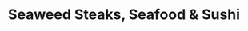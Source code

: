---
layout: place
title: "Seaweed Steaks, Seafood & Sushi"
permalink: /florida/belleair-bluffs/seaweed-steaks-seafood-sushi.html
stateAbbr: FL
stateName: Florida
cityName: Belleair Bluffs
seo:
  name: "Seaweed Steaks, Seafood & Sushi"
  type: Restaurant
  links: null
description: "Seaweed Steaks, Seafood & Sushi serves delicious sushi in Belleair Bluffs, Florida. Try fresh Japanese dishes for a great dining experience. "
place_id: ChIJxR1O7FT7wogR93Z_TebaPPY
photos:
  - name: >-
      places/ChIJxR1O7FT7wogR93Z_TebaPPY/photos/AeeoHcLjjuIOc83FnrLCGCq1csTJX2CZcQaVNO7n7BiG9v7jvWO-WEKtLhvBF04pm9X62qajIKO1BahxE_eGEr3VaLBxAGPJlwzoi8gsa_bLdDQFOG_BMfrNRUnGMjwWE1uv9ZpK7aXLh0Eb82Gr5PzYKrG-wuS5O51OzVXFA0eABsm6Dn6mACuri7EO8Bqed25EbHrTnKgjwcBp9LB8Bu3JgeDzu9ukp9lmHmK8jF4dwKIbv4eIonDtQ6qPccNF_0anAvlr024i27vQLXb-2PV6unKrOKWKDFAqq6JwdI42H7-nxpmNg0AH__sjVLFofyXZ6-I_DJV4RrOD0PnIqYtI-Hy6q7m-n-WxrjccijKWZ5TUvJY860PHzOS1SI-neTnZsO-1fwzveXW6MLyPWxG9xlrrx4VTSUGdODChO7L6kyYbHRfe
    widthPx: 1920
    heightPx: 1080
    authorAttributions:
      - displayName: Todd Gardner
        uri: https://maps.google.com/maps/contrib/103044473084695213000
        photoUri: >-
          https://lh3.googleusercontent.com/a-/ALV-UjUOb8FL3rX5r7tEwN7HFTJHLuHuIpJjOa_SE-Kv2Hn6kiBAxvxV5g=s100-p-k-no-mo
    flagContentUri: >-
      https://www.google.com/local/imagery/report/?cb_client=maps_api_places.places_api&image_key=!1e10!2sCIHM0ogKEICAgIDRt9HZzgE&hl=en-US
    googleMapsUri: >-
      https://www.google.com/maps/place//data=!3m4!1e2!3m2!1sCIHM0ogKEICAgIDRt9HZzgE!2e10!4m2!3m1!1s0x88c2fb54ec4e1dc5:0xf63cdae64d7f76f7
  - name: >-
      places/ChIJxR1O7FT7wogR93Z_TebaPPY/photos/AeeoHcImFv5j3aNm2yHmqlAcLnX9nBs8UXsL0ZPDYE2v-LiJQwu60ahWs6KEjnsg5DnCtKfPlaDH7_huIT4QsAIMIvijFFl9HxnRsUSZx5JvqrHCpnEbZvV1-mUWehWAFSnBKkpi_1oxFtSOVzp4trkpSp3nylbEa7SSHKbJOT9D06q0rFtodfqy8CFtHE73aQOVPLFfv-zH_fYNIPI51QFA95rsx3QGhirIjCdisP6E85-8CauHtNs1Vukr_R_M-NcZ5nOuM_4dnaF8lyeq1xSPy2LB3eUgOvaCYamKpPMdXxR3-BSNtWtaatqpMKzfZq2VY7WRrpQscSpfhlv2OAZSY9edJmUMRVd8aJbiDg9V64QLqoe2aLkzPmFTC47-rY-QW3hKl2Xf2OkDE3tNQSBuQbDCNxhMLkxGyOWqTRai1mK1-o9910qJmu3J96ZG-Akl
    widthPx: 4032
    heightPx: 3024
    authorAttributions:
      - displayName: zap zap
        uri: https://maps.google.com/maps/contrib/117766345232134858823
        photoUri: >-
          https://lh3.googleusercontent.com/a/ACg8ocKMJaUugGUKzSUf28SHJ2sQVtnITPOn2dEoHh4gXuVOM4bX1A=s100-p-k-no-mo
    flagContentUri: >-
      https://www.google.com/local/imagery/report/?cb_client=maps_api_places.places_api&image_key=!1e10!2sCIABIhAGbyfQIiCLTWfZywwACU3F&hl=en-US
    googleMapsUri: >-
      https://www.google.com/maps/place//data=!3m4!1e2!3m2!1sCIABIhAGbyfQIiCLTWfZywwACU3F!2e10!4m2!3m1!1s0x88c2fb54ec4e1dc5:0xf63cdae64d7f76f7
  - name: >-
      places/ChIJxR1O7FT7wogR93Z_TebaPPY/photos/AeeoHcImsgdkyDHuWDBKlwDFArVMkslrSHdTzAsOxWK_8AyJOmFo68MJH9GSkE9AXKvwJ9ijsOyzNxENwDelXXPkSLaiYII3u4aVuJcjwCF8vNOkh79Dqrs7Zyl9xDdfLHp46VAYYEjETqdo8b2ABDfv8JmykKO6Vh7F-180Y_xymSk4q_HUjNm9DWFFnwwUZQxDIc2a_zzQYFt4_4s6QqVZSssgSVX820KPX-V1X0x3f2pZNl6jrUTu78nlTPFU69I7wminJ1022R4iLljwDUBP3g9AxLp9VKgBGOFeaOeICXSb3g
    widthPx: 3600
    heightPx: 2400
    authorAttributions:
      - displayName: Seaweed Steaks, Seafood & Sushi
        uri: https://maps.google.com/maps/contrib/111066175127451173658
        photoUri: >-
          https://lh3.googleusercontent.com/a-/ALV-UjVaoUZivwlq8IGS0ZNBh-QRYErRgjYYPLLGipEzf3fn4AHzpWLh=s100-p-k-no-mo
    flagContentUri: >-
      https://www.google.com/local/imagery/report/?cb_client=maps_api_places.places_api&image_key=!1e10!2sAF1QipOxnBNHF3L93IrIpEg5XbJPhLVYNgesJfGBM71K&hl=en-US
    googleMapsUri: >-
      https://www.google.com/maps/place//data=!3m4!1e2!3m2!1sAF1QipOxnBNHF3L93IrIpEg5XbJPhLVYNgesJfGBM71K!2e10!4m2!3m1!1s0x88c2fb54ec4e1dc5:0xf63cdae64d7f76f7
  - name: >-
      places/ChIJxR1O7FT7wogR93Z_TebaPPY/photos/AeeoHcJ7PyHSN6U7D8CG-gxxe7EcVX0ANMVR07G-2hUcZz_DMRgPAlsfKTlOKWV4jZleKbA6r9BUC0K8OsnG__DeJRH2IXQJM7Wn_6FPvPigP-9TRMz0UzvhDZ-BlCUmdQtgGf4tRAlIXK-uyggMDn39AA92lirbvpEKxOCoyw9tXRuq-B6eVYTFAtDY-joEnxM-Tm3mWWbcvDSJPVRyJ5_44kQDVr6RQsKPVV0kTLLI2bm64zyPyj7DYRVaoe9esSLX8ieJKzDUqXi17PfAW3OtydJgzsJsJuiM0GRYzD_v3f2jMuEKDhF_yabhzFKWrFMG1w4VZcfnpEy6U41BLnhelubfbyuLDBCTyBy2NM8ErqGX-wabUAHeFRb_F-cHt4zivlIRSI4RUxly9U7zrpw_spOBAOXPRdxhkrpyF4XZudY4l_WdYul0S0VnslKbi9Yj
    widthPx: 3600
    heightPx: 4800
    authorAttributions:
      - displayName: E Law
        uri: https://maps.google.com/maps/contrib/112828757715717069249
        photoUri: >-
          https://lh3.googleusercontent.com/a/ACg8ocKdQMSuMxbTKlkxUVf7VY2Bb6-Tud72H20WFUbRAEkVsSNj0g=s100-p-k-no-mo
    flagContentUri: >-
      https://www.google.com/local/imagery/report/?cb_client=maps_api_places.places_api&image_key=!1e10!2sCIABIhADydERoRWyTmf2A18ABt1L&hl=en-US
    googleMapsUri: >-
      https://www.google.com/maps/place//data=!3m4!1e2!3m2!1sCIABIhADydERoRWyTmf2A18ABt1L!2e10!4m2!3m1!1s0x88c2fb54ec4e1dc5:0xf63cdae64d7f76f7
  - name: >-
      places/ChIJxR1O7FT7wogR93Z_TebaPPY/photos/AeeoHcJan-q7i9Ndsq51EhAGL3Z_TFLNdF4__E6_GBwm-fH4EUfkMhK3GY--aSYzBu2pqT2wDMP3V6MqmfLoNkJjTg4JEqtq8HYMgSsGIi31UKrN28jRc19jKQfHfm23A04cQ5nNxUsvba6uPA_ciXoXw5J7AvcvO6glREl1NbQB9gs1oaeVQdZmcrehBAnguCXOMDAErifNk4Dd54eTGZKypuaDIN4Zs38loGlqBKCI9-XETggQf3wJNnuh4uSUnDfqaqOLZ_vgyYXvbMIeUZuXR3HGBAevvdoICEj2Jb5tSqxEdRzZGZ83xfdNhNQnfJrSaoKoqAequB9NjmtMUSH5mSh-EoQS3fHHg5ZUlw_qQNVtVYPdqGlNaW09Bpuva5EfwAwtaDA5eDYHdxGkZi3WbJ_pOOjBDnZXqUqhNKK20aksqy_jQ2RirAXSSgQugw
    widthPx: 4000
    heightPx: 3000
    authorAttributions:
      - displayName: Barbara “#AmbassadorBarb” Lynch
        uri: https://maps.google.com/maps/contrib/100335690710015073874
        photoUri: >-
          https://lh3.googleusercontent.com/a-/ALV-UjWptdN-6cpxaIM5-XbHf_MK0TE9RXuENH60OaxO8YOxx-zF0jk=s100-p-k-no-mo
    flagContentUri: >-
      https://www.google.com/local/imagery/report/?cb_client=maps_api_places.places_api&image_key=!1e10!2sCIABIhADycKzCRwc5mfW2rMADbIW&hl=en-US
    googleMapsUri: >-
      https://www.google.com/maps/place//data=!3m4!1e2!3m2!1sCIABIhADycKzCRwc5mfW2rMADbIW!2e10!4m2!3m1!1s0x88c2fb54ec4e1dc5:0xf63cdae64d7f76f7
  - name: >-
      places/ChIJxR1O7FT7wogR93Z_TebaPPY/photos/AeeoHcLihYkk77b0SK5rkyGFZmNvZ2a4tVTb48ZjdNmxp8CbKDPcnPcvlqP2gw8-2MMfeP9QAX2GtDRzfOfbDQz8X4rWXHW85BFoBcsOvXU2DSnU8R_JtBH4-T2ST1vGOraHJ181VE9o3JbT4a_fU6ws8ehAbpzu58Qk9lpjS4K4pqrLLmVZw7Pn6y0hoKTAwErZ08pkMUjtlHA9jhjNYGs6TaHQfCha9GquE_B6tPxFDCJracAhTOprSQVAOH0kGgNs_qXZO5b7MkhtOCvRcwyi_zDacAHUUcWmsMXXrJhIxBIEunRNzvr_Mgb3o8EHtXWsEDX8WlGInPWLuCCkbueQY0GBY3Q3nEwuxI0oXuuBP1O6R7tBRBvJ-bAS4d5ebqInAvzIHdae_lxkNFRHrbJyRtOmLJHZNgU1bO-zSn1TRQ8hAIg
    widthPx: 1080
    heightPx: 1081
    authorAttributions:
      - displayName: WILLY ROQUE
        uri: https://maps.google.com/maps/contrib/100119632800025263071
        photoUri: >-
          https://lh3.googleusercontent.com/a-/ALV-UjVq8BBYyiK0b5mvxDP4uQjL5Fy8sg2CKOwUR0yRGblXfX2bbOzV9Q=s100-p-k-no-mo
    flagContentUri: >-
      https://www.google.com/local/imagery/report/?cb_client=maps_api_places.places_api&image_key=!1e10!2sCIHM0ogKEICAgID9gNK8nwE&hl=en-US
    googleMapsUri: >-
      https://www.google.com/maps/place//data=!3m4!1e2!3m2!1sCIHM0ogKEICAgID9gNK8nwE!2e10!4m2!3m1!1s0x88c2fb54ec4e1dc5:0xf63cdae64d7f76f7
  - name: >-
      places/ChIJxR1O7FT7wogR93Z_TebaPPY/photos/AeeoHcIWmk4nCY-3PMFEMwAYnzNj_VmEwhl8u1SoId0kKu7CJ4Ly3ojzEyfF4yFXAD0njp8-ftZPUFoKGpWqjhvq9kozYGASNVR7GHpy0mrQbSW2NgDHPfCpw_MGfcmfyeXnqyn7kM1Q3zEhAz8ULDRKLlhMUCejuLFQrHGs1UJlJoI0tc75TcL9ydzlX57hLsEAUDs4qDEYLK36Y9IJ3BR7D1cFUjE29N_nbjHTyvQtTl6ljuUqaAQ3R5ek0L2txC_gS1UbqGK-StFfYe_BgwwUjxNI7D0HmwNQAYLuV9aoA1OnWwDeNkJuEyTdKK3ZieeGoIkVK9EKMKzPXaDFvwFbK6CAEmL3MR5vDHWQ8URa13UTq5e-tvfgHSmee6XOOZw5at2mgWf7A4F9q_H8BMyTLmUVnQxTIiiBNH_8ndOlzV92ATk4
    widthPx: 3024
    heightPx: 4032
    authorAttributions:
      - displayName: Valentine Umoh
        uri: https://maps.google.com/maps/contrib/110814203664345090718
        photoUri: >-
          https://lh3.googleusercontent.com/a-/ALV-UjV60Xo6pdIQ0t9TAIMGF35eEXUsSzoKW4GgvQgQyVdAsvEN3xOziA=s100-p-k-no-mo
    flagContentUri: >-
      https://www.google.com/local/imagery/report/?cb_client=maps_api_places.places_api&image_key=!1e10!2sCIHM0ogKEICAgIDb5bHP_AE&hl=en-US
    googleMapsUri: >-
      https://www.google.com/maps/place//data=!3m4!1e2!3m2!1sCIHM0ogKEICAgIDb5bHP_AE!2e10!4m2!3m1!1s0x88c2fb54ec4e1dc5:0xf63cdae64d7f76f7
  - name: >-
      places/ChIJxR1O7FT7wogR93Z_TebaPPY/photos/AeeoHcJa6NCXkqr4i9ls3kTnNP3hQc1d5HSR-HRoqhN8lMOKan6f4a4iAhRSn6EkRV92GmqaF0aTz_kAEXxLUZLbySRnw--C5zrYevOZN0LA6vxhC9wNQehvYrCPWFKoFTtLIN3Gjj5mHmNgiAE7Q7SNT0TY67_7mi-W1M5dTc5AoIL1EOjdQm_fDsBeigeAf8BmafzynhaEizUWSBf6GyJxBWmJjnQjAMW5YaDuLuskFJt76M708_s1nOEpEJT2jeKvr8AkIGKf1_rrNjhOJ5rEUIiiFENaTiNvWvkvgLluQIFiDOUS1C7rTdFgyTCC62qc3LqahCj376GLE7HCdd2VRVmz-fp8-XNAMtw-_eYy21cMrI015y0wP-8uO69_w4cUOt0fMb8svGLNUI3nHEnZmJGzngqWRISj26ua2uqpfqgO0CoQRNXL76-5lYzsaA
    widthPx: 4032
    heightPx: 3024
    authorAttributions:
      - displayName: Jennifer M
        uri: https://maps.google.com/maps/contrib/118065006760482564857
        photoUri: >-
          https://lh3.googleusercontent.com/a-/ALV-UjU-hmTczj0jcNomgr9_-ERLS1AXp74IStxZ1Ej1nKcfzxw9dUZGHw=s100-p-k-no-mo
    flagContentUri: >-
      https://www.google.com/local/imagery/report/?cb_client=maps_api_places.places_api&image_key=!1e10!2sCIABIhADyc5UmzNQxGfPaJsABgMn&hl=en-US
    googleMapsUri: >-
      https://www.google.com/maps/place//data=!3m4!1e2!3m2!1sCIABIhADyc5UmzNQxGfPaJsABgMn!2e10!4m2!3m1!1s0x88c2fb54ec4e1dc5:0xf63cdae64d7f76f7
  - name: >-
      places/ChIJxR1O7FT7wogR93Z_TebaPPY/photos/AeeoHcLoKpme_LD10t2ViNArLqdG9N7TNi8wswbaC6mPjYWMcVkplCMkzW0XgL-s5qmkQMXLG3VaFct3eotgDEQPtAzROn-nXmekw5O-YlAckHAI2tNOPfmwEVFIXx26TPwuljr55xFTYWpKGHbKcnlTIn7LwYKk5kXSforgs21bL4lP2dzrgzR7t38cgHE82xDNIP-W-0Vrfaxb8G8dKEcEJv5SiaohG_IP7t81Qp2o8M9CPxE6Fpayfd5RA7OC0SBr9ve2G0SNMm_4NH5VG9BG4JPOXcVAtoFuPn2wFuojKQ__zLYNdfjfatypZ8L8Wv1Xd2QTFiybcpQrKyTld4KXB5KK-O5qisXju8CrwTVG6rvbd344LpX5bLM_oO4bHu_wmxrZad91cqbRX24_oss7sFM-Hub2-wd5cHZ2l1LB8mPONVL27Ke_s0uGOL788Die
    widthPx: 3024
    heightPx: 4032
    authorAttributions:
      - displayName: Jennifer M
        uri: https://maps.google.com/maps/contrib/118065006760482564857
        photoUri: >-
          https://lh3.googleusercontent.com/a-/ALV-UjU-hmTczj0jcNomgr9_-ERLS1AXp74IStxZ1Ej1nKcfzxw9dUZGHw=s100-p-k-no-mo
    flagContentUri: >-
      https://www.google.com/local/imagery/report/?cb_client=maps_api_places.places_api&image_key=!1e10!2sCIABIhADycKzJznWmGfPaJ0ACY4b&hl=en-US
    googleMapsUri: >-
      https://www.google.com/maps/place//data=!3m4!1e2!3m2!1sCIABIhADycKzJznWmGfPaJ0ACY4b!2e10!4m2!3m1!1s0x88c2fb54ec4e1dc5:0xf63cdae64d7f76f7
  - name: >-
      places/ChIJxR1O7FT7wogR93Z_TebaPPY/photos/AeeoHcK2aGz5HrPbL7qwomDlx3ytF4zkqHYYe-H9BTFLk3ZWFtu63KgNftqM3PNLlelqVbBgj19F0PqKjciFV6Bn3SIbkz_AWEcvF1vO5rmtsVNrUWYCWgTVe9x_DUNSyl8zB5IYAoVHJbhdhg6lkPi34VxF6Z-IRUtI8jy-mAZkAlFKYmB5soyoYw7Y7c8R-QjVGHi0uqef8vROMl-1-aS4fMSQyvPKRsiSBGUrQlX8Mw0IDbhfer6R5IHzv7BlhfbmhMpx609xrL849uYL9OZv_1oGBR_4M-5pHgBg9eFnkGXAe1hAnlJFmk2r3uH7Yrn0SMFgIF8STUSuqJxiOOQ-cXFsDx_qJVqkiRRTMN2RpNxzcR1HMKTVcMwT_P-rKle1ZxqtQHrFUBXjNy70r8SNgCfHC5R_uDn1pNPiu-VnRsyihg
    widthPx: 3024
    heightPx: 4032
    authorAttributions:
      - displayName: Keta Thomas
        uri: https://maps.google.com/maps/contrib/102858874350383427738
        photoUri: >-
          https://lh3.googleusercontent.com/a-/ALV-UjXUzQ_HAHvDpXjkX-Gu6Y63tRrYHdU_byhnhPQeanlVkGOY1L6slA=s100-p-k-no-mo
    flagContentUri: >-
      https://www.google.com/local/imagery/report/?cb_client=maps_api_places.places_api&image_key=!1e10!2sCIHM0ogKEICAgICHhdLxUg&hl=en-US
    googleMapsUri: >-
      https://www.google.com/maps/place//data=!3m4!1e2!3m2!1sCIHM0ogKEICAgICHhdLxUg!2e10!4m2!3m1!1s0x88c2fb54ec4e1dc5:0xf63cdae64d7f76f7
address: 2819 W Bay Dr, Belleair Bluffs, FL 33770, USA
street: 2819 W Bay Dr
city: Belleair Bluffs
state: FL
zip: '33770'
country: USA
neighborhood: null
latitude: '27.917355'
longitude: '-82.818164'
accessibility_options:
  wheelchairAccessibleParking: true
  wheelchairAccessibleEntrance: true
  wheelchairAccessibleRestroom: true
  wheelchairAccessibleSeating: true
business_status: OPERATIONAL
name: Seaweed Steaks, Seafood & Sushi
google_maps_links:
  directionsUri: >-
    https://www.google.com/maps/dir//''/data=!4m7!4m6!1m1!4e2!1m2!1m1!1s0x88c2fb54ec4e1dc5:0xf63cdae64d7f76f7!3e0
  placeUri: https://maps.google.com/?cid=17743297314610444023
  writeAReviewUri: >-
    https://www.google.com/maps/place//data=!4m3!3m2!1s0x88c2fb54ec4e1dc5:0xf63cdae64d7f76f7!12e1
  reviewsUri: >-
    https://www.google.com/maps/place//data=!4m4!3m3!1s0x88c2fb54ec4e1dc5:0xf63cdae64d7f76f7!9m1!1b1
  photosUri: >-
    https://www.google.com/maps/place//data=!4m3!3m2!1s0x88c2fb54ec4e1dc5:0xf63cdae64d7f76f7!10e5
primary_type: Restaurant
opening_hours:
  regular: null
  current: null
secondary_opening_hours:
  regular:
    weekdayDescriptions: null
    type: null
  current:
    weekdayDescriptions: null
    type: null
phone: null
price_level: null
price_range: null
rating: null
rating_count: 0
website: null
reviews: null
parking_options: null
payment_options: null
allow_dogs: null
curbside_pickup: null
delivery: null
dine_in: null
good_for_children: null
good_for_groups: null
good_for_sports: null
live_music: null
menu_for_children: null
outdoor_seating: null
reservable: null
restroom: null
serves_beer: null
serves_breakfast: null
serves_brunch: null
serves_cocktails: null
serves_coffee: null
serves_dinner: null
serves_dessert: null
serves_lunch: null
serves_vegetarian_food: null
serves_wine: null
takeout: null
summary: null

---